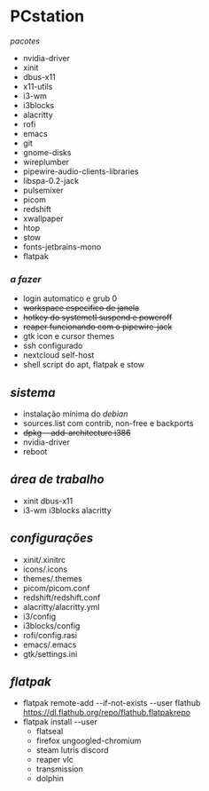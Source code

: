 # PCstation

*pacotes*
  - nvidia-driver
  - xinit
  - dbus-x11
  - x11-utils
  - i3-wm
  - i3blocks
  - alacritty
  - rofi
  - emacs
  - git
  - gnome-disks
  - wireplumber
  - pipewire-audio-clients-libraries
  - libspa-0.2-jack
  - pulsemixer
  - picom
  - redshift
  - xwallpaper
  - htop
  - stow
  - fonts-jetbrains-mono
  - flatpak
  
### *a fazer*
- login automatico e grub 0
- ~~workspace especifico de janela~~
- ~~hotkey do systemctl suspend e poweroff~~
- ~~reaper funcionando com o pipewire-jack~~
- gtk icon e cursor themes
- ssh configurado
- nextcloud self-host
- shell script do apt, flatpak e stow

## *sistema*
- instalação mínima do *debian*
- sources.list com contrib, non-free e backports
- ~~dpkg --add-architecture i386~~ 
- nvidia-driver
- reboot

## *área de trabalho*
- xinit dbus-x11 
- i3-wm i3blocks alacritty

## *configurações*
- xinit/.xinitrc
- icons/.icons
- themes/.themes
- picom/picom.conf
- redshift/redshift.conf
- alacritty/alacritty.yml
- i3/config
- i3blocks/config
- rofi/config.rasi
- emacs/.emacs
- gtk/settings.ini
  
## *flatpak*
- flatpak remote-add --if-not-exists --user flathub https://dl.flathub.org/repo/flathub.flatpakrepo
- flatpak install --user
  - flatseal
  - firefox ungoogled-chromium
  - steam lutris discord
  - reaper vlc
  - transmission
  - dolphin


  

